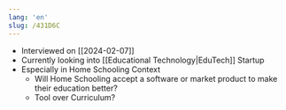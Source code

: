 ```yaml
---
lang: 'en'
slug: /431D6C
---
```


- Interviewed on [[2024-02-07]]
- Currently looking into [[Educational Technology|EduTech]] Startup
- Especially in Home Schooling Context
  - Will Home Schooling accept a software or market product to make their education better?
  - Tool over Curriculum?
